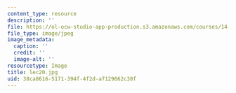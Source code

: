 ```yaml
---
content_type: resource
description: ''
file: https://ol-ocw-studio-app-production.s3.amazonaws.com/courses/14-01sc-principles-of-microeconomics-fall-2011/38ca86165171394f4f2da7129662c38f_lec20.jpg
file_type: image/jpeg
image_metadata:
  caption: ''
  credit: ''
  image-alt: ''
resourcetype: Image
title: lec20.jpg
uid: 38ca8616-5171-394f-4f2d-a7129662c38f
---
```

